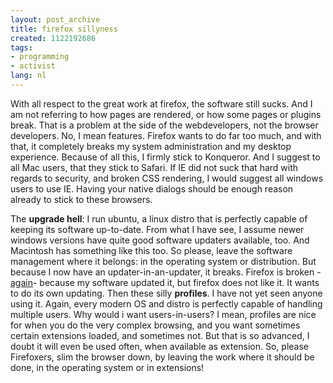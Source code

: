 ```yaml
---
layout: post_archive
title: firefox sillyness
created: 1122192686
tags:
- programming
- activist
lang: nl
---
```

With all respect to the great work at firefox, the software still sucks. And I am not referring to how pages are rendered, or how some pages or plugins break. That is a problem at the side of the webdevelopers, not the browser developers. No, I mean features. Firefox wants to do far too much, and with that, it completely breaks my system administration and my desktop experience. Because of all this, I firmly stick to Konqueror. And I suggest to all Mac users, that they stick to Safari. If IE did not suck that hard with regards to security, and broken CSS rendering, I would suggest all windows users to use IE. Having your native dialogs should be enough reason already to stick to these browsers.

The **upgrade hell**: I run ubuntu, a linux distro that is perfectly capable of keeping its software up-to-date. From what I have see, I assume newer windows versions have quite good software updaters available, too. And Macintosh has something like this too. So please, leave the software management where it belongs: in the operating system or distribution. But because I now have an updater-in-an-updater, it breaks. Firefox is broken -[again](http://ubuntuforums.org/showthread.php?t=34242&highlight=mozilla+extension)- because my software updated it, but firefox does not like it. It wants to do its own updating. Then these silly **profiles**. I have not yet seen anyone using it. Again, every modern OS and distro is perfectly capable of handling multiple users. Why would i want users-in-users? I mean, profiles are nice for when you do the very complex browsing, and you want sometimes certain extensions loaded, and sometimes not. But that is so advanced, I doubt it will even be used often, when available as extension. So, please Firefoxers, slim the browser down, by leaving the work where it should be done, in the operating system or in extensions!
